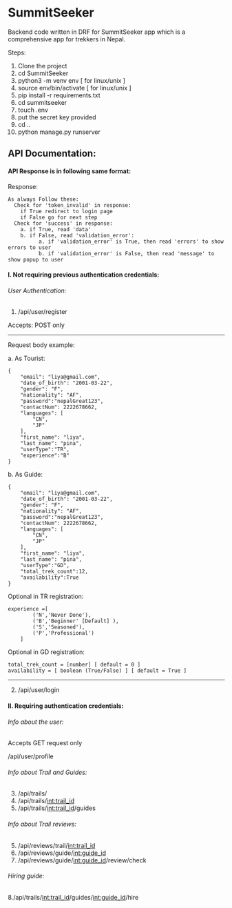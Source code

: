 # SummitSeeker
Backend code written in DRF for SummitSeeker app which is a comprehensive app for trekkers in Nepal.

Steps:
1. Clone the project
2. cd SummitSeeker
3. python3 -m venv env [ for linux/unix ]
4. source env/bin/activate [ for linux/unix ]
5. pip install -r requirements.txt
6. cd summitseeker
7. touch .env
8. put the secret key provided
9. cd ..
10. python manage.py runserver


## API Documentation:

#### API Response is in following same format:

Response:

```
As always Follow these:
  Check for 'token_invalid' in response:
    if True redirect to login page
    if False go for next step
  Check for 'success' in response:
    a. if True, read 'data'
    b. if False, read 'validation_error':
          a. if 'validation_error' is True, then read 'errors' to show errors to user
          b. if 'validation_error' is False, then read 'message' to show popup to user

```



#### I.  Not requiring previous authentication credentials:

###### User Authentication:

1. /api/user/register

Accepts: POST only

---

Request body example:

a. As Tourist:
```
{
    "email": "liya@gmail.com",
    "date_of_birth": "2001-03-22",
    "gender": "F",
    "nationality": "AF",
    "password":"nepalGreat123",
    "contactNum": 2222678662,
    "languages": [
        "CN",
        "JP"
    ],
    "first_name": "liya",
    "last_name": "pina",
    "userType":"TR",
    "experience":"B"
}
```

b. As Guide:
```
{
    "email": "liya@gmail.com",
    "date_of_birth": "2001-03-22",
    "gender": "F",
    "nationality": "AF",
    "password":"nepalGreat123",
    "contactNum": 2222678662,
    "languages": [
        "CN",
        "JP"
    ],
    "first_name": "liya",
    "last_name": "pina",
    "userType":"GD",
    "total_trek_count":12,
    "availability":True
}
```

Optional in TR registration:

```
experience =[
        ('N','Never Done'),
        ('B','Beginner' [Default] ),
        ('S','Seasoned'),
        ('P','Professional')
    ]
```

Optional in GD registration:

```
total_trek_count = [number] [ default = 0 ]
availability = [ boolean (True/False) ] [ default = True ]
```


---



2. /api/user/login

#### II. Requiring authentication credentials:

###### Info about the user:

Accepts GET request only

/api/user/profile



###### Info about Trail and Guides:

3. /api/trails/
4. /api/trails/<int:trail_id>
5. /api/trails/<int:trail_id>/guides

###### Info about Trail reviews:

5. /api/reviews/trail/<int:trail_id>
6. /api/reviews/guide/<int:guide_id>
7. /api/reviews/guide/<int:guide_id>/review/check

###### Hiring guide:

8./api/trails/<int:trail_id>/guides/<int:guide_id>/hire
